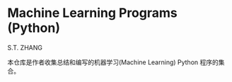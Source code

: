 # Machine Learning Programs (Python)

S.T. ZHANG

本仓库是作者收集总结和编写的机器学习(Machine Learning) Python 程序的集合。

